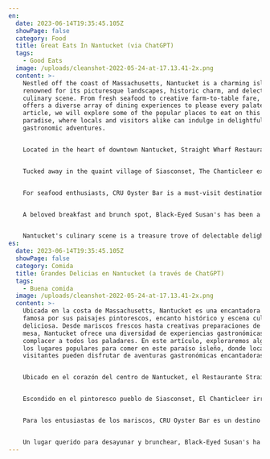 ```yaml
---
en:
  date: 2023-06-14T19:35:45.105Z
  showPage: false
  category: Food
  title: Great Eats In Nantucket (via ChatGPT)
  tags:
    - Good Eats
  image: /uploads/cleanshot-2022-05-24-at-17.13.41-2x.png
  content: >-
    Nestled off the coast of Massachusetts, Nantucket is a charming island
    renowned for its picturesque landscapes, historic charm, and delectable
    culinary scene. From fresh seafood to creative farm-to-table fare, Nantucket
    offers a diverse array of dining experiences to please every palate. In this
    article, we will explore some of the popular places to eat on this island
    paradise, where locals and visitors alike can indulge in delightful
    gastronomic adventures.


    Located in the heart of downtown Nantucket, Straight Wharf Restaurant offers a waterfront dining experience like no other. With a focus on sustainable and locally sourced ingredients, the menu showcases the island's culinary treasures. From their signature lobster tempura to the mouthwatering tuna crudo, each dish is crafted with impeccable attention to detail. The restaurant's elegant yet relaxed ambiance, complemented by its extensive wine list, makes it a favorite spot for special occasions or a memorable evening out.


    Tucked away in the quaint village of Siasconset, The Chanticleer exudes a rustic charm that captures the essence of Nantucket's rich history. Set in a charming 19th-century building surrounded by lush gardens, this renowned establishment offers an exquisite dining experience. The menu features innovative American cuisine with French and Italian influences, showcasing the finest local and seasonal ingredients. From the succulent roasted duck breast to the decadent chocolate torte, each dish at The Chanticleer is a work of culinary art.


    For seafood enthusiasts, CRU Oyster Bar is a must-visit destination. Located at the end of Straight Wharf, this chic waterfront eatery offers stunning harbor views and an exceptional raw bar experience. Indulge in the freshest oysters, clams, and other seafood delicacies, expertly prepared and beautifully presented. Apart from the raw bar delights, CRU's menu features a selection of tantalizing small plates and main courses, catering to a variety of tastes. Sip on handcrafted cocktails while enjoying the lively ambiance of this popular spot.


    A beloved breakfast and brunch spot, Black-Eyed Susan's has been a staple in Nantucket for over 40 years. This charming eatery radiates a cozy, laid-back vibe and offers a menu bursting with flavorful creations. Whether you're craving fluffy pancakes, savory omelets, or their famous cornbread French toast, Black-Eyed Susan's has something to satisfy every early morning craving. Be prepared for a wait, as this local favorite tends to draw a crowd, but the delicious food is well worth it.


    Nantucket's culinary scene is a treasure trove of delectable delights, and these popular establishments are just the tip of the iceberg. From elegant waterfront restaurants to charming brunch spots, the island offers a diverse array of dining experiences to suit all tastes. Whether you're a seafood aficionado, a lover of farm-to-table cuisine, or seeking a cozy breakfast nook, Nantucket promises to delight your senses and leave you with lasting culinary memories. Embark on a gastronomic adventure and explore these popular places to eat in Nantucket.
es:
  date: 2023-06-14T19:35:45.105Z
  showPage: false
  category: Comida
  title: Grandes Delicias en Nantucket (a través de ChatGPT)
  tags:
    - Buena comida
  image: /uploads/cleanshot-2022-05-24-at-17.13.41-2x.png
  content: >-
    Ubicada en la costa de Massachusetts, Nantucket es una encantadora isla
    famosa por sus paisajes pintorescos, encanto histórico y escena culinaria
    deliciosa. Desde mariscos frescos hasta creativas preparaciones de granja a
    mesa, Nantucket ofrece una diversidad de experiencias gastronómicas para
    complacer a todos los paladares. En este artículo, exploraremos algunos de
    los lugares populares para comer en este paraíso isleño, donde locales y
    visitantes pueden disfrutar de aventuras gastronómicas encantadoras.


    Ubicado en el corazón del centro de Nantucket, el Restaurante Straight Wharf ofrece una experiencia culinaria frente al mar como ninguna otra. Con un enfoque en ingredientes sostenibles y de origen local, el menú muestra los tesoros culinarios de la isla. Desde su distintivo tempura de langosta hasta el apetitoso crudo de atún, cada plato se elabora con una atención impecable al detalle. La elegante pero relajada atmósfera del restaurante, complementada con su extensa lista de vinos, lo convierte en un lugar favorito para ocasiones especiales o una velada memorable.


    Escondido en el pintoresco pueblo de Siasconset, El Chanticleer irradia un encanto rústico que captura la esencia de la rica historia de Nantucket. Ubicado en un encantador edificio del siglo XIX rodeado de exuberantes jardines, este renombrado establecimiento ofrece una experiencia culinaria exquisita. El menú presenta una cocina americana innovadora con influencias francesas e italianas, mostrando los mejores ingredientes locales y de temporada. Desde el suculento pecho de pato asado hasta el decadente pastel de chocolate, cada plato en El Chanticleer es una obra de arte culinaria.


    Para los entusiastas de los mariscos, CRU Oyster Bar es un destino imperdible. Ubicado al final de Straight Wharf, este elegante restaurante frente al mar ofrece impresionantes vistas al puerto y una excepcional experiencia de barra de ostras. Deléitate con las ostras, almejas y otras delicias marinas más frescas, expertamente preparadas y bellamente presentadas. Además de los deleites de la barra de ostras, el menú de CRU ofrece una selección de tentadores platos pequeños y platos principales, satisfaciendo una variedad de gustos. Saborea cócteles artesanales mientras disfrutas del animado ambiente de este lugar popular.


    Un lugar querido para desayunar y brunchear, Black-Eyed Susan's ha sido un elemento básico en Nantucket durante más de 40 años. Este encantador establecimiento emana una vibra acogedora y relajada, y ofrece un menú rebosante de creaciones sabrosas. Ya sea que tengas antojo de esponjosos panqueques, sabrosas tortillas o su famoso pan de maíz estilo French toast,
---
```

